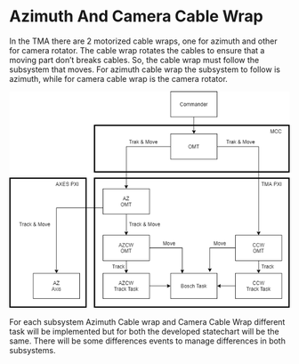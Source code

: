 # Azimuth And Camera Cable Wrap

In the TMA there are 2 motorized cable wraps, one for azimuth and other for camera rotator.
The cable wrap rotates the cables to ensure that a moving part don’t breaks cables. So, the cable wrap must follow the
subsystem that moves. For azimuth cable wrap the subsystem to follow is azimuth, while for camera cable wrap is the
camera rotator.

![Simplified command travel from Commander toelement for Cable wraps and azimuth axis\label{CableWrapCommandTravelling}](../Resources/figures/AzimuthAndCameraCableWrap/CW_Command.png)

For each subsystem Azimuth Cable wrap and Camera Cable Wrap different task will be implemented but for both the
developed statechart will be the same. There will be some differences events to manage differences in both subsystems.
